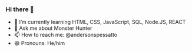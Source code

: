 ### Hi there 👋

- 🌱 I’m currently learning HTML, CSS, JavaScript, SQL, Node.JS, REACT
- 💬 Ask me about Monster Hunter 
- 📫 How to reach me: @andersonspessatto
- 😄 Pronouns: He/him
